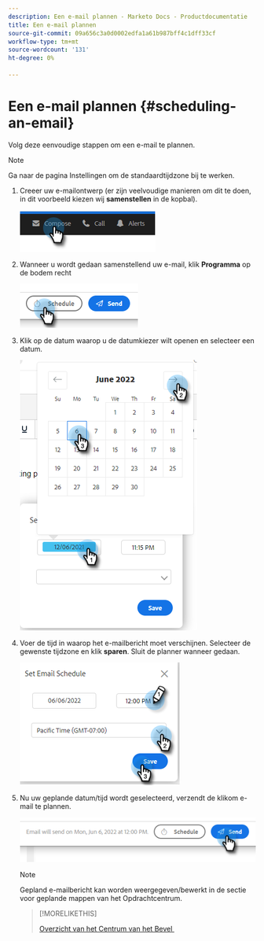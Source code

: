 ```yaml
---
description: Een e-mail plannen - Marketo Docs - Productdocumentatie
title: Een e-mail plannen
source-git-commit: 09a656c3a0d0002edfa1a61b987bff4c1dff33cf
workflow-type: tm+mt
source-wordcount: '131'
ht-degree: 0%

---
```


# Een e-mail plannen {#scheduling-an-email}

Volg deze eenvoudige stappen om een e-mail te plannen.

>[!NOTE]
>
>Ga naar de pagina Instellingen om de standaardtijdzone bij te werken.

1. Creeer uw e-mailontwerp (er zijn veelvoudige manieren om dit te doen, in dit voorbeeld kiezen wij **samenstellen** in de kopbal).

   ![](assets/scheduling-an-email-1.png)

1. Wanneer u wordt gedaan samenstellend uw e-mail, klik **Programma** op de bodem recht

   ![](assets/scheduling-an-email-2.png)

1. Klik op de datum waarop u de datumkiezer wilt openen en selecteer een datum.

   ![](assets/scheduling-an-email-3.png)

1. Voer de tijd in waarop het e-mailbericht moet verschijnen. Selecteer de gewenste tijdzone en klik **sparen**. Sluit de planner wanneer gedaan.

   ![](assets/scheduling-an-email-4.png)

1. Nu uw geplande datum/tijd wordt geselecteerd, verzendt de klik **&#x200B;**&#x200B;om e-mail te plannen.

   ![](assets/scheduling-an-email-5.png)

   >[!NOTE]
   >
   >Gepland e-mailbericht kan worden weergegeven/bewerkt in de sectie voor geplande mappen van het Opdrachtcentrum.

   >[!MORELIKETHIS]
   >
   >[&#x200B; Overzicht van het Centrum van het Bevel &#x200B;](/help/marketo/product-docs/marketo-sales-insight/actions/email/command-center/command-center-overview.md)
